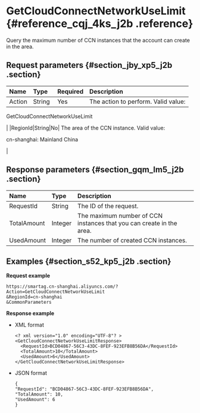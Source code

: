 # GetCloudConnectNetworkUseLimit {#reference_cqj_4ks_j2b .reference}

Query the maximum number of CCN instances that the account can create in the area.

## Request parameters {#section_jby_xp5_j2b .section}

|Name|Type|Required|Description |
|:---|:---|:-------|:-----------|
|Action|String |Yes| The action to perform. Valid value:

 GetCloudConnectNetworkUseLimit

 |
|RegionId|String|No| The area of the CCN instance. Valid value:

 cn-shanghai: Mainland China

 |

## Response parameters {#section_gqm_lm5_j2b .section}

|Name|Type|Description|
|:---|:---|:----------|
|RequestId|String|The ID of the request.|
|TotalAmount|Integer|The maximum number of CCN instances that you can create in the area.|
|UsedAmount|Integer|The number of created CCN instances.|

## Examples {#section_s52_kp5_j2b .section}

**Request example**

```
https://smartag.cn-shanghai.aliyuncs.com/?Action=GetCloudConnectNetworkUseLimit
&RegionId=cn-shanghai
&CommonParameters
```

**Response example**

-   XML format

    ```
    <? xml version="1.0" encoding="UTF-8"? >
    <GetCloudConnectNetworkUseLimitResponse>
      <RequestId>BCD04867-56C3-43DC-8FEF-923EFB8B56DA</RequestId>
      <TotalAmount>10</TotalAmount>
      <UsedAmount>6</UsedAmount>
    </GetCloudConnectNetworkUseLimitResponse>
    ```

-   JSON format

    ```
    {
    "RequestId": "BCD04867-56C3-43DC-8FEF-923EFB8B56DA",
    "TotalAmount": 10,
    "UsedAmount": 6
    }
    ```


